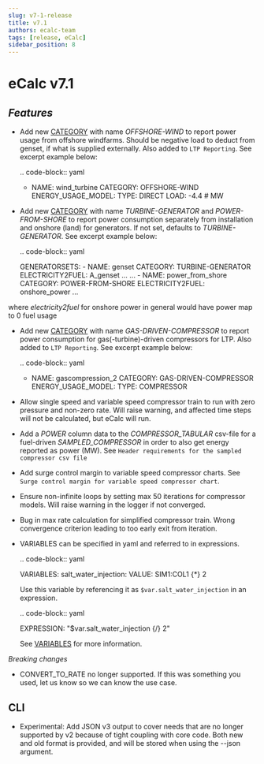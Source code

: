 ```yaml
---
slug: v7-1-release
title: v7.1
authors: ecalc-team
tags: [release, eCalc]
sidebar_position: 8
---
```


# eCalc v7.1


## *Features*

* Add new [CATEGORY](../about/references/keywords/CATEGORY) with name *OFFSHORE-WIND* to report power usage from offshore windfarms. Should be negative load to deduct from genset, if what is supplied externally. Also added to `LTP Reporting`. See excerpt example below:

  .. code-block:: yaml

    - NAME: wind_turbine
      CATEGORY: OFFSHORE-WIND
      ENERGY_USAGE_MODEL:
        TYPE: DIRECT
        LOAD: -4.4 # MW

* Add new [CATEGORY](../about/references/keywords/CATEGORY) with name *TURBINE-GENERATOR* and *POWER-FROM-SHORE* to report power consumption separately from installation and onshore (land) for generators. If not set,
  defaults to *TURBINE-GENERATOR*. See excerpt example below:

  .. code-block:: yaml

    GENERATORSETS:
      - NAME: genset
        CATEGORY: TURBINE-GENERATOR
        ELECTRICITY2FUEL: A_genset
        ...
        ...
      - NAME: power_from_shore
        CATEGORY: POWER-FROM-SHORE
        ELECTRICITY2FUEL: onshore_power
        ...

where *electricity2fuel* for onshore power in general would have power map to 0 fuel usage

* Add new [CATEGORY](../about/references/keywords/CATEGORY) with name *GAS-DRIVEN-COMPRESSOR* to report power consumption for gas(-turbine)-driven compressors for LTP. Also added to `LTP Reporting`. See excerpt example below:

  .. code-block:: yaml

    - NAME: gascompression_2
      CATEGORY: GAS-DRIVEN-COMPRESSOR
      ENERGY_USAGE_MODEL:
        TYPE: COMPRESSOR

* Allow single speed and variable speed compressor train to run with zero pressure and non-zero rate. Will raise warning, and affected time steps will not be calculated, but eCalc will run.
* Add a *POWER* column data to the *COMPRESSOR_TABULAR* csv-file for a fuel-driven *SAMPLED_COMPRESSOR* in order to also get energy reported as power (MW). See `Header requirements for the sampled compressor csv file`
* Add surge control margin to variable speed compressor charts. See `Surge control margin for variable speed compressor chart`.
* Ensure non-infinite loops by setting max 50 iterations for compressor models. Will raise warning in the logger if not converged.
* Bug in max rate calculation for simplified compressor train. Wrong convergence criterion leading to too early exit from iteration.
* VARIABLES can be specified in yaml and referred to in expressions.

  .. code-block:: yaml

    VARIABLES:
      salt_water_injection:
        VALUE: SIM1:COL1 {*} 2

  Use this variable by referencing it as `$var.salt_water_injection` in an
  expression.

  .. code-block:: yaml

    EXPRESSION: "$var.salt_water_injection {/} 2"

  See [VARIABLES](../about/references/keywords/VARIABLES) for more information.

*Breaking changes*

* CONVERT_TO_RATE no longer supported. If this was something you used, let us know so we can know the use case.

## CLI

* Experimental: Add JSON v3 output to cover needs that are no longer supported by v2 because of tight coupling with core code. Both new and old format is provided, and will be stored when using the --json argument.
